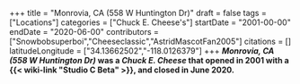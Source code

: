 +++
title = "Monrovia, CA (558 W Huntington Dr)"
draft = false
tags = ["Locations"]
categories = ["Chuck E. Cheese's"]
startDate = "2001-00-00"
endDate = "2020-06-00"
contributors = ["Snowbobsuperboi","Cheeseclassic","AstridMascotFan2005"]
citations = []
latitudeLongitude = ["34.13662502","-118.0126379"]
+++
***Monrovia, CA (558 W Huntington Dr)* was a *Chuck E. Cheese* that opened in 2001 with a {{< wiki-link "Studio C Beta" >}}, and closed in June 2020.**
